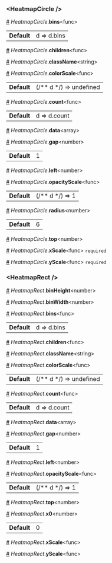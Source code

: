<h3 id="heatmapcircle-">&lt;HeatmapCircle /&gt;</h3>



<a id="#HeatmapCircle__bins" name="HeatmapCircle__bins" href="#HeatmapCircle__bins">#</a> *HeatmapCircle*.**bins**&lt;func&gt;  <table><tr><td><strong>Default</strong></td><td>d => d.bins</td></td></table>

<a id="#HeatmapCircle__children" name="HeatmapCircle__children" href="#HeatmapCircle__children">#</a> *HeatmapCircle*.**children**&lt;func&gt;  

<a id="#HeatmapCircle__className" name="HeatmapCircle__className" href="#HeatmapCircle__className">#</a> *HeatmapCircle*.**className**&lt;string&gt;  

<a id="#HeatmapCircle__colorScale" name="HeatmapCircle__colorScale" href="#HeatmapCircle__colorScale">#</a> *HeatmapCircle*.**colorScale**&lt;func&gt;  <table><tr><td><strong>Default</strong></td><td>(/** d */) => undefined</td></td></table>

<a id="#HeatmapCircle__count" name="HeatmapCircle__count" href="#HeatmapCircle__count">#</a> *HeatmapCircle*.**count**&lt;func&gt;  <table><tr><td><strong>Default</strong></td><td>d => d.count</td></td></table>

<a id="#HeatmapCircle__data" name="HeatmapCircle__data" href="#HeatmapCircle__data">#</a> *HeatmapCircle*.**data**&lt;array&gt;  

<a id="#HeatmapCircle__gap" name="HeatmapCircle__gap" href="#HeatmapCircle__gap">#</a> *HeatmapCircle*.**gap**&lt;number&gt;  <table><tr><td><strong>Default</strong></td><td>1</td></td></table>

<a id="#HeatmapCircle__left" name="HeatmapCircle__left" href="#HeatmapCircle__left">#</a> *HeatmapCircle*.**left**&lt;number&gt;  

<a id="#HeatmapCircle__opacityScale" name="HeatmapCircle__opacityScale" href="#HeatmapCircle__opacityScale">#</a> *HeatmapCircle*.**opacityScale**&lt;func&gt;  <table><tr><td><strong>Default</strong></td><td>(/** d */) => 1</td></td></table>

<a id="#HeatmapCircle__radius" name="HeatmapCircle__radius" href="#HeatmapCircle__radius">#</a> *HeatmapCircle*.**radius**&lt;number&gt;  <table><tr><td><strong>Default</strong></td><td>6</td></td></table>

<a id="#HeatmapCircle__top" name="HeatmapCircle__top" href="#HeatmapCircle__top">#</a> *HeatmapCircle*.**top**&lt;number&gt;  

<a id="#HeatmapCircle__xScale" name="HeatmapCircle__xScale" href="#HeatmapCircle__xScale">#</a> *HeatmapCircle*.**xScale**&lt;func&gt; `required` 

<a id="#HeatmapCircle__yScale" name="HeatmapCircle__yScale" href="#HeatmapCircle__yScale">#</a> *HeatmapCircle*.**yScale**&lt;func&gt; `required` 

<h3 id="heatmaprect-">&lt;HeatmapRect /&gt;</h3>



<a id="#HeatmapRect__binHeight" name="HeatmapRect__binHeight" href="#HeatmapRect__binHeight">#</a> *HeatmapRect*.**binHeight**&lt;number&gt;  

<a id="#HeatmapRect__binWidth" name="HeatmapRect__binWidth" href="#HeatmapRect__binWidth">#</a> *HeatmapRect*.**binWidth**&lt;number&gt;  

<a id="#HeatmapRect__bins" name="HeatmapRect__bins" href="#HeatmapRect__bins">#</a> *HeatmapRect*.**bins**&lt;func&gt;  <table><tr><td><strong>Default</strong></td><td>d => d.bins</td></td></table>

<a id="#HeatmapRect__children" name="HeatmapRect__children" href="#HeatmapRect__children">#</a> *HeatmapRect*.**children**&lt;func&gt;  

<a id="#HeatmapRect__className" name="HeatmapRect__className" href="#HeatmapRect__className">#</a> *HeatmapRect*.**className**&lt;string&gt;  

<a id="#HeatmapRect__colorScale" name="HeatmapRect__colorScale" href="#HeatmapRect__colorScale">#</a> *HeatmapRect*.**colorScale**&lt;func&gt;  <table><tr><td><strong>Default</strong></td><td>(/** d */) => undefined</td></td></table>

<a id="#HeatmapRect__count" name="HeatmapRect__count" href="#HeatmapRect__count">#</a> *HeatmapRect*.**count**&lt;func&gt;  <table><tr><td><strong>Default</strong></td><td>d => d.count</td></td></table>

<a id="#HeatmapRect__data" name="HeatmapRect__data" href="#HeatmapRect__data">#</a> *HeatmapRect*.**data**&lt;array&gt;  

<a id="#HeatmapRect__gap" name="HeatmapRect__gap" href="#HeatmapRect__gap">#</a> *HeatmapRect*.**gap**&lt;number&gt;  <table><tr><td><strong>Default</strong></td><td>1</td></td></table>

<a id="#HeatmapRect__left" name="HeatmapRect__left" href="#HeatmapRect__left">#</a> *HeatmapRect*.**left**&lt;number&gt;  

<a id="#HeatmapRect__opacityScale" name="HeatmapRect__opacityScale" href="#HeatmapRect__opacityScale">#</a> *HeatmapRect*.**opacityScale**&lt;func&gt;  <table><tr><td><strong>Default</strong></td><td>(/** d */) => 1</td></td></table>

<a id="#HeatmapRect__top" name="HeatmapRect__top" href="#HeatmapRect__top">#</a> *HeatmapRect*.**top**&lt;number&gt;  

<a id="#HeatmapRect__x0" name="HeatmapRect__x0" href="#HeatmapRect__x0">#</a> *HeatmapRect*.**x0**&lt;number&gt;  <table><tr><td><strong>Default</strong></td><td>0</td></td></table>

<a id="#HeatmapRect__xScale" name="HeatmapRect__xScale" href="#HeatmapRect__xScale">#</a> *HeatmapRect*.**xScale**&lt;func&gt;  

<a id="#HeatmapRect__yScale" name="HeatmapRect__yScale" href="#HeatmapRect__yScale">#</a> *HeatmapRect*.**yScale**&lt;func&gt;  
